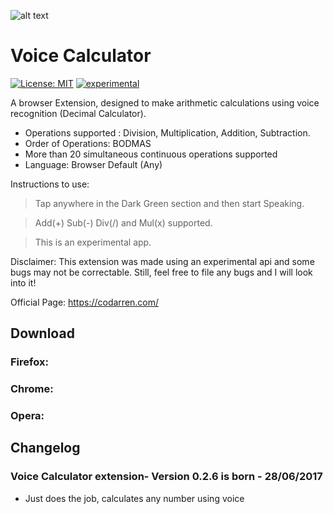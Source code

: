 ![alt text](https://raw.githubusercontent.com/codarrenvelvindron/voice-calculator-extension/master/icons/icon128.png "Voice Calculator")
# Voice Calculator
[![License: MIT](https://img.shields.io/badge/License-MIT-yellow.svg)](https://opensource.org/licenses/MIT)
[![experimental](http://badges.github.io/stability-badges/dist/experimental.svg)](http://github.com/badges/stability-badges)

A browser Extension, designed to make arithmetic calculations using voice recognition (Decimal Calculator).
- Operations supported : Division, Multiplication, Addition, Subtraction.
- Order of Operations: BODMAS 
- More than 20 simultaneous continuous operations supported
- Language: Browser Default (Any)

Instructions to use:
> Tap anywhere in the Dark Green section and then start Speaking.

> Add(+) Sub(-) Div(/) and Mul(x) supported.

> This is an experimental app.

Disclaimer:
This extension was made using an experimental api and some bugs may not be correctable.
Still, feel free to file any bugs and I will look into it!

Official Page: https://codarren.com/

## Download
### Firefox: 
### Chrome: 
### Opera: 

## Changelog

### Voice Calculator extension- Version 0.2.6 is born - 28/06/2017
* Just does the job, calculates any number using voice
